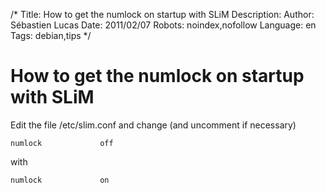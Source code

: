 /*
Title: How to get the numlock on startup with SLiM
Description: 
Author: Sébastien Lucas
Date: 2011/02/07
Robots: noindex,nofollow
Language: en
Tags: debian,tips
*/
# How to get the numlock on startup with SLiM

Edit the file /etc/slim.conf and change (and uncomment if necessary)
```
numlock             off
```
with
```
numlock             on
```





